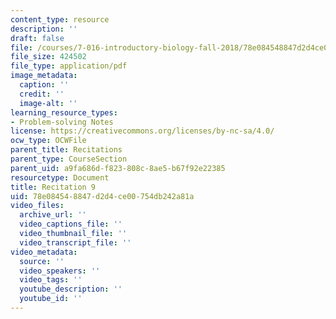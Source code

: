 ```yaml
---
content_type: resource
description: ''
draft: false
file: /courses/7-016-introductory-biology-fall-2018/78e084548847d2d4ce00754db242a81a_MIT7_016F18rec9.pdf
file_size: 424502
file_type: application/pdf
image_metadata:
  caption: ''
  credit: ''
  image-alt: ''
learning_resource_types:
- Problem-solving Notes
license: https://creativecommons.org/licenses/by-nc-sa/4.0/
ocw_type: OCWFile
parent_title: Recitations
parent_type: CourseSection
parent_uid: a9fa686d-f823-808c-8ae5-b67f92e22385
resourcetype: Document
title: Recitation 9
uid: 78e08454-8847-d2d4-ce00-754db242a81a
video_files:
  archive_url: ''
  video_captions_file: ''
  video_thumbnail_file: ''
  video_transcript_file: ''
video_metadata:
  source: ''
  video_speakers: ''
  video_tags: ''
  youtube_description: ''
  youtube_id: ''
---
```

